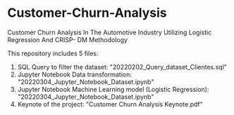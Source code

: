 # Customer-Churn-Analysis
Customer Churn Analysis In The Automotive Industry Utilizing Logistic Regression And CRISP- DM Methodology

This repository includes 5 files:

1. SQL Query to filter the dataset: "20220202_Query_dataset_Clientes.sql"
2. Jupyter Notebook Data transformation: "20220304_Jupyter_Notebook_Dataset.ipynb"
3. Jupyter Notebook Machine Learning model (Logistic Regression): "20220304_Jupyter_Notebook_Dataset.ipynb"
4. Keynote of the project: "Customer Churn Analysis Keynote.pdf"
